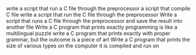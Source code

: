 write a script that run a C file through the preprocessor
a script that compile C file
write a script that run the C file through the preprocessor
Write a script that runs a C file through the preprocessor and save the result into another file
Write a C program that prints exactly programming is like a multilingual puzzle
write a C program that prints exactly with proper grammar, but the outcome is a piece of art
Write a C program that prints the size of various types on the computer it is compiled and run on
